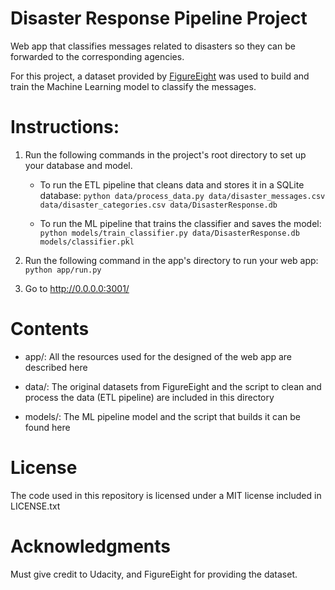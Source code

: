 # Disaster Response Pipeline Project

Web app that classifies messages related to disasters so they can be forwarded to the corresponding agencies.

For this project, a dataset provided by [FigureEight](https://www.figure-eight.com/) was used to build and train the Machine Learning model to classify the messages.

# Instructions:
1. Run the following commands in the project's root directory to set up your database and model.

    - To run the ETL pipeline that cleans data and stores it in a SQLite database:
        `python data/process_data.py data/disaster_messages.csv data/disaster_categories.csv data/DisasterResponse.db`

    - To run the ML pipeline that trains the classifier and saves the model:
        `python models/train_classifier.py data/DisasterResponse.db models/classifier.pkl`

2. Run the following command in the app's directory to run your web app:
    `python app/run.py`

3. Go to http://0.0.0.0:3001/

# Contents

- app/: All the resources used for the designed of the web app are described here

- data/: The original datasets from FigureEight and the script to clean and process the data (ETL pipeline) are included in this directory

- models/: The ML pipeline model and the script that builds it can be found here

# License
The code used in this repository is licensed under a MIT license included in LICENSE.txt

# Acknowledgments
Must give credit to Udacity, and FigureEight for providing the dataset.